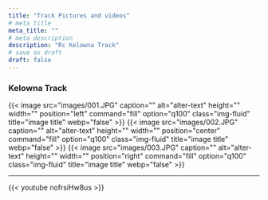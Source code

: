 ```yaml
---
title: "Track Pictures and videos"
# meta title
meta_title: ""
# meta description
description: "Rc Kelowna Track"
# save as draft
draft: false
---
```

### Kelowna Track


{{< image src="images/001.JPG" caption="" alt="alter-text" height="" width="" position="left" command="fill" option="q100" class="img-fluid" title="image title" webp="false" >}}
{{< image src="images/002.JPG" caption="" alt="alter-text" height="" width="" position="center" command="fill" option="q100" class="img-fluid" title="image title" webp="false" >}}
{{< image src="images/003.JPG" caption="" alt="alter-text" height="" width="" position="right" command="fill" option="q100" class="img-fluid" title="image title" webp="false" >}}

<hr>
{{< youtube nofrsiHw8us >}}


